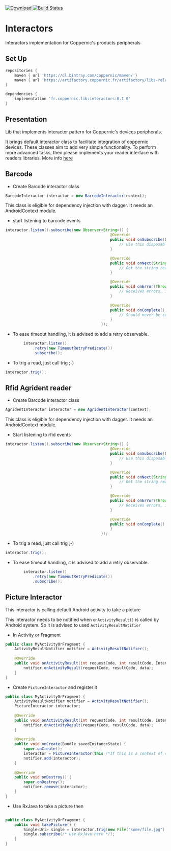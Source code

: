 [![Download](https://api.bintray.com/packages/coppernic/maven/Interactors/images/download.svg) ](https://bintray.com/coppernic/maven/Interactors/_latestVersion)
[![Build Status](https://travis-ci.org/Coppernic/Interactors.svg?branch=master)](https://travis-ci.org/Coppernic/Interactors)

# Interactors
Interactors implementation for Coppernic's products peripherals

## Set Up


```groovy
repositories {
    maven { url 'https://dl.bintray.com/coppernic/maven/'}
    maven { url 'https://artifactory.coppernic.fr/artifactory/libs-release'}
}

dependencies {
    implementation 'fr.coppernic.lib:interactors:0.1.0'
}
```

## Presentation

Lib that implements interactor pattern for Coppernic's devices peripherals.

It brings default interactor class to facilitate integration of coppernic devices. These classes aim to add very simple functionality.
To perform more advanced tasks, then please implements your reader interface with readers libraries. More info
[here](http://coppernic.github.io)

## Barcode

- Create Barcode interactor class

```java
BarcodeInteractor interactor = new BarcodeInteractor(context);
```

This class is eligible for dependency injection with dagger. It needs an AndroidContext module.

- start listening to barcode events

```java
interactor.listen().subscribe(new Observer<String>() {
                                              @Override
                                              public void onSubscribe(Disposable d) {
                                                  // Use this disposable to dispose interactor when done
                                              }

                                              @Override
                                              public void onNext(String s) {
                                                  // Get the string read by barcode reader
                                              }

                                              @Override
                                              public void onError(Throwable e) {
                                                  // Receives errors, including timeouts
                                              }

                                              @Override
                                              public void onComplete() {
                                                  // Should never be called
                                              }
                                          });
```

- To ease timeout handling, it is advised to add a retry observable.

```java
        interactor.listen()
            .retry(new TimeoutRetryPredicate())
            .subscribe();
```

- To trig a read, just call trig ;-)

```java
interactor.trig();
```

## Rfid Agrident reader

- Create Barcode interactor class

```java
AgridentInteractor interactor = new AgridentInteractor(context);
```

This class is eligible for dependency injection with dagger. It needs an AndroidContext module.

- Start listening to rfid events

```java
interactor.listen().subscribe(new Observer<String>() {
                                              @Override
                                              public void onSubscribe(Disposable d) {
                                                  // Use this disposable to dispose interactor when done
                                              }

                                              @Override
                                              public void onNext(String s) {
                                                  // Get the string read by agrident reader
                                              }

                                              @Override
                                              public void onError(Throwable e) {
                                                  // Receives errors, including timeouts
                                              }

                                              @Override
                                              public void onComplete() {
                                              }
                                          });
```

- To trig a read, just call trig ;-)

 
```java
interactor.trig();
```

- To ease timeout handling, it is advised to add a retry observable.

```java
        interactor.listen()
            .retry(new TimeoutRetryPredicate())
            .subscribe();
```

## Picture Interactor

This interactor is calling default Android activity to take a picture

This interactor needs to be notified when `onActivityResult()` is called
by Android system. So it is advised to used `ActivityResultNotifier`

- In Activity or Fragment

```java
public class MyActivityOrFragment {
    ActivityResultNotifier notifier = ActivityResultNotifier();
    
    @Override
    public void onActivityResult(int requestCode, int resultCode, Intent data) {
        notifier.onActivityResult(requestCode, resultCode, data);
    }
}
```

- Create `PictureInteractor` and register it


```java
public class MyActivityOrFragment {
    ActivityResultNotifier notifier = ActivityResultNotifier();
    PictureInteractor interactor;
    
    @Override
    public void onActivityResult(int requestCode, int resultCode, Intent data) {
        notifier.onActivityResult(requestCode, resultCode, data);
    }
    
    @Override
    public void onCreate(Bundle savedInstanceState) {
        super.onCreate();
        interactor = PictureInteractor(this /*If this is a context of course */);
        notifier.add(interactor);
    }
    
    @Override
    public void onDestroy() {
        super.onDestroy();
        notifier.remove(interactor);
    }
}
```

- Use RxJava to take a picture then

```java

public class MyActivityOrFragment {
    public void takePicture() {
        Single<Uri> single = interactor.trig(new File("some/file.jpg"), this /*Activity or Fragment */);
        single.subscribe(/* Use RxJava here */);
    }
}
```


